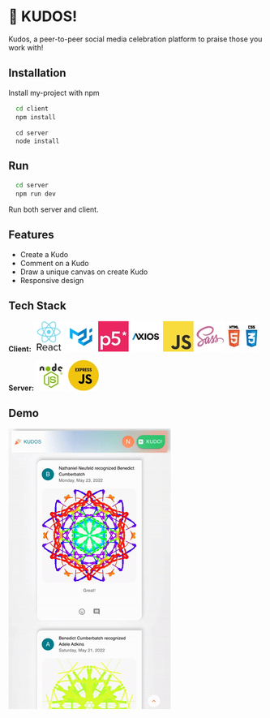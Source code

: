 <body color="white">

# 🎉 KUDOS!

Kudos, a peer-to-peer social media celebration platform to praise those you work with!

## Installation

Install my-project with npm

```zsh
  cd client
  npm install
```

```node
  cd server
  node install
```

## Run

```zsh
  cd server
  npm run dev
```

Run both server and client.

## Features

- Create a Kudo
- Comment on a Kudo
- Draw a unique canvas on create Kudo
- Responsive design

## Tech Stack

**Client:** <img src="/README/tech-stack/react60.jpg"> <img src="/README/tech-stack/mui60.jpg"> <img src="/README/tech-stack/p560.jpg"> <img src="/README/tech-stack/axios60.jpg"> <img src="/README/tech-stack/js60.jpg"> <img src="/README/tech-stack/sass60.jpg"> <img src="/README/tech-stack/html-css60.jpg">

**Server:** <img src="/README/tech-stack/nodejs60.jpg"> <img src="/README/tech-stack/express60.jpg">

## Demo

<img src="/README/kudos.gif" width="320">
